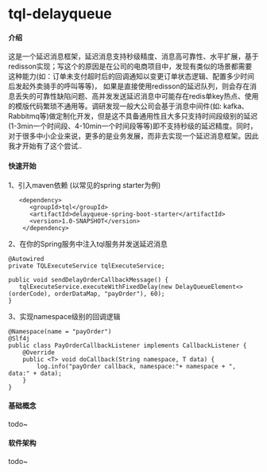 # tql-delayqueue

#### 介绍
  这是一个延迟消息框架，延迟消息支持秒级精度、消息高可靠性、水平扩展，基于redisson实现；写这个的原因是在公司的电商项目中，发现有类似的场景都需要这种能力(如：订单未支付超时后的回调通知以变更订单状态逻辑、配置多少时间后发起外卖骑手的呼叫等等)，
如果是直接使用redisson的延迟队列，则会存在消息丢失的可靠性缺陷问题、高并发发送延迟消息中可能存在redis单key热点、使用的模版代码繁琐不通用等。调研发现一般大公司会基于消息中间件(如: kafka、Rabbitmq等)做定制化开发，但是这不具备通用性且大多只支持时间段级别的延迟 (1-3min一个时间段、4-10min一个时间段等等)即不支持秒级的延迟精度。同时，对于很多中小企业来说，更多的是业务发展，而非去实现一个延迟消息框架。因此我才开始有了这个尝试..  


#### 快速开始
1、引入maven依赖 (以常见的spring starter为例)

```
   <dependency>
      <groupId>tql</groupId>
      <artifactId>delayqueue-spring-boot-starter</artifactId>
      <version>1.0-SNAPSHOT</version>
    </dependency>
```

2、在你的Spring服务中注入tql服务并发送延迟消息

```
@Autowired
private TQLExecuteService tqlExecuteService;

public void sendDelayOrderCallbackMessage() {
   tqlExecuteService.executeWithFixedDelay(new DelayQueueElement<>(orderCode), orderDataMap, "payOrder"), 60);
}
```

3、实现namespace级别的回调逻辑

```
@Namespace(name = "payOrder")
@Slf4j
public class PayOrderCallbackListener implements CallbackListener {
    @Override
    public <T> void doCallback(String namespace, T data) {
        log.info("payOrder callback, namespace:"+ namespace + ", data:" + data);
    }
}
```

#### 基础概念

todo~


#### 软件架构

todo~

